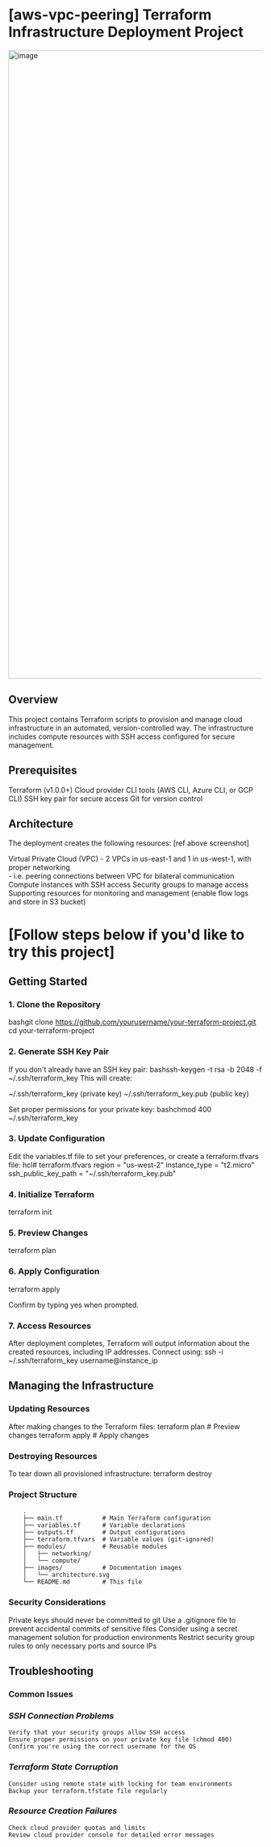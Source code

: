 # [aws-vpc-peering] **Terraform Infrastructure Deployment Project**

<img width="1244" alt="image" src="https://github.com/user-attachments/assets/05d962f8-77e6-40f1-b9e5-b228ef47c052" />

## **Overview**
This project contains Terraform scripts to provision and manage cloud infrastructure in an automated, version-controlled way. The infrastructure includes compute resources with SSH access configured for secure management.

## **Prerequisites**

Terraform (v1.0.0+)
Cloud provider CLI tools (AWS CLI, Azure CLI, or GCP CLI)
SSH key pair for secure access
Git for version control

## **Architecture**
The deployment creates the following resources: [ref above screenshot]

Virtual Private Cloud (VPC) - 2 VPCs in us-east-1 and 1 in us-west-1, with proper networking \
    - i.e. peering connections between VPC for bilateral communication
Compute instances with SSH access
Security groups to manage access
Supporting resources for monitoring and management (enable flow logs and store in S3 bucket)


# [Follow steps below if you'd like to try this project]

## Getting Started
### 1. Clone the Repository
bashgit clone https://github.com/yourusername/your-terraform-project.git
cd your-terraform-project

### 2. Generate SSH Key Pair
If you don't already have an SSH key pair:
bashssh-keygen -t rsa -b 2048 -f ~/.ssh/terraform_key
This will create:

~/.ssh/terraform_key (private key)
~/.ssh/terraform_key.pub (public key)

Set proper permissions for your private key:
bashchmod 400 ~/.ssh/terraform_key

### 3. Update Configuration
Edit the variables.tf file to set your preferences, or create a terraform.tfvars file:
hcl# terraform.tfvars
region = "us-west-2"
instance_type = "t2.micro"
ssh_public_key_path = "~/.ssh/terraform_key.pub"

### 4. Initialize Terraform
terraform init

### 5. Preview Changes
terraform plan

### 6. Apply Configuration
terraform apply

Confirm by typing yes when prompted.

### 7. Access Resources
After deployment completes, Terraform will output information about the created resources, including IP addresses. Connect using:
ssh -i ~/.ssh/terraform_key username@instance_ip

## Managing the Infrastructure
### Updating Resources
After making changes to the Terraform files:
terraform plan  # Preview changes
terraform apply  # Apply changes

### Destroying Resources
To tear down all provisioned infrastructure:
terraform destroy

### Project Structure
        .
        ├── main.tf           # Main Terraform configuration
        ├── variables.tf      # Variable declarations
        ├── outputs.tf        # Output configurations
        ├── terraform.tfvars  # Variable values (git-ignored)
        ├── modules/          # Reusable modules
        │   ├── networking/
        │   └── compute/
        ├── images/           # Documentation images
        │   └── architecture.svg
        └── README.md         # This file

### Security Considerations

Private keys should never be committed to git
Use a .gitignore file to prevent accidental commits of sensitive files
Consider using a secret management solution for production environments
Restrict security group rules to only necessary ports and source IPs

## Troubleshooting

### Common Issues

### _SSH Connection Problems_

    Verify that your security groups allow SSH access
    Ensure proper permissions on your private key file (chmod 400)
    Confirm you're using the correct username for the OS


### _Terraform State Corruption_

    Consider using remote state with locking for team environments
    Backup your terraform.tfstate file regularly


### _Resource Creation Failures_

    Check cloud provider quotas and limits
    Review cloud provider console for detailed error messages
